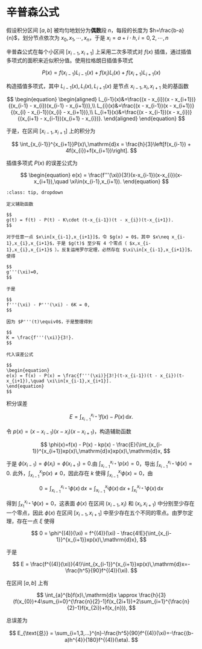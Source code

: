 # 辛普森公式

假设积分区间 $[a,b]$ 被均匀地划分为**偶数**段 $n$，每段的长度为 $h=\frac{b-a}{n}$，划分节点依次为 $x_{0}, x_{1}, \cdots, x_{n}$，于是 $x_{i} = a + i\cdot h,\, i=0,2,\cdots,n$

辛普森公式在每个小区间 $[x_{i-1}, x_{i+1}]$ 上采用二次多项式对 $f(x)$ 插值，通过插值多项式的面积来近似积分值。使用拉格朗日插值多项式

$$
P(x) = f(x_{i-1})L_{i-1}(x) + f(x_{i})L_{i}(x) + f(x_{i+1})L_{i+1}(x)
$$

构造插值多项式，其中 $L_{i-1}(x), L_{i}(x), L_{i+1}(x)$ 是节点 $x_{i-1}, x_{i}, x_{i+1}$ 处的基函数

$$
\begin{equation}
\begin{aligned}
L_{i-1}(x)&=\frac{(x - x_{i})(x - x_{i+1})}{(x_{i-1} - x_{i})(x_{i-1} - x_{i+1})},\\
L_{i}(x)&=\frac{(x - x_{i-1})(x - x_{i+1})}{(x_{i} - x_{i-1})(x_{i} - x_{i+1})},\\
L_{i+1}(x)&=\frac{(x - x_{i-1})(x - x_{i})}{(x_{i+1} - x_{i-1})(x_{i+1} - x_{i})}.
\end{aligned}
\end{equation}
$$

于是，在区间 $[x_{i-1}, x_{i+1}]$ 上的积分为

$$
\int_{x_{i-1}}^{x_{i+1}}P(x)\,\mathrm{d}x = \frac{h}{3}\left[f(x_{i-1}) + 4f(x_{i})+f(x_{i+1})\right].
$$

插值多项式 $P(x)$ 的误差公式为

$$
\begin{equation}
e(x) = \frac{f'''(\xi)}{3!}(x-x_{i-1})(x-x_{i})(x-x_{i+1}),\quad \xi\in(x_{i-1},x_{i+1}).
\end{equation}
$$

```{admonition} 证明
:class: tip, dropdown

定义辅助函数

$$
g(t) = f(t) - P(t) - K\cdot (t-x_{i-1})(t - x_{i})(t-x_{i+1}).
$$

对于任意一点 $x\in[x_{i-1},x_{i+1}]$，令 $g(x) = 0$，其中 $x\neq x_{i-1},x_{i},x_{i+1}$，于是 $g(t)$ 至少有 4 个零点（ $x,x_{i-1},x_{i},x_{i+1}$ ）。反复运用罗尔定理，必然存在 $\xi\in[x_{i-1},x_{i+1}]$，使得

$$
g'''(\xi)=0,
$$

于是

$$
f'''(\xi) - P'''(\xi) - 6K = 0,
$$

因为 $P'''(t)\equiv0$，于是整理得到

$$
K = \frac{f'''(\xi)}{3!}.
$$

代入误差公式

$$
\begin{equation}
e(x) = f(x) - P(x) = \frac{f'''(\xi)}{3!}(t-x_{i-1})(t - x_{i})(t-x_{i+1}),\quad \xi\in[x_{i-1},x_{i+1}].
\end{equation}
$$

```

积分误差

$$
E = \int_{x_{i-1}}^{x_{i+1}}f(x) - P(x)\, \mathrm{d}x.
$$

令 $p(x) = (x-x_{i-1})(x-x_{i})(x-x_{i+1})$，构造辅助函数

$$
\phi(x)=f(x) - P(x) - kp(x) - \frac{E}{\int_{x_{i-1}}^{x_{i+1}}xp(x)\,\mathrm{d}x}xp(x)\,\mathrm{d}x,
$$

于是 $\phi(x_{i-1})=\phi(x_{i})=\phi(x_{i+1})=0$.由 $\int_{x_{i-1}}^{x_{i+1}}p(x)=0$，导出 $\int_{x_{i-1}}^{x_{i+1}}\phi(x)=0$. 此外，$\int_{x_{i-1}}^{x_{i}}p(x)\neq0$，因此存在 $k$ 使得 $\int_{x_{i-1}}^{x_{i}}\phi(x)=0$，由

$$
0=\int_{x_{i-1}}^{x_{i+1}}\phi(x)\,\mathrm{d}x=\int_{x_{i-1}}^{x_{i}}\phi(x)\,\mathrm{d}x + \int_{x_{i}}^{x_{i+1}}\phi(x)\,\mathrm{d}x
$$

得到 $\int_{x_{1}}^{x_{i+1}}\phi(x)=0$，这表面 $\phi(x)$ 在区间 $(x_{i-1}, x_{i})$ 和 $(x_{i},x_{i+1})$ 中分别至少存在一个零点，因此 $\phi(x)$ 在区间 $[x_{i-1},x_{i+1}]$ 中至少存在五个不同的零点。由罗尔定理，存在一点 $\xi$ 使得

$$
0 = \phi^{(4)}(\xi) = f^{(4)}(\xi) - \frac{4!E}{\int_{x_{i-1}}^{x_{i+1}}xp(x)\,\mathrm{d}x},
$$

于是

$$
E = \frac{f^{(4)}(\xi)}{4!}\int_{x_{i-1}}^{x_{i+1}}xp(x)\,\mathrm{d}x=-\frac{h^5}{90}f^{(4)}(\xi).
$$

在区间 $[a,b]$ 上有

$$
\int_{a}^{b}f(x)\,\mathrm{d}x \approx \frac{h}{3}(f(x_{0})+4\sum_{i=0}^{\frac{n}{2}-1}f(x_{2i+1})+2\sum_{i=1}^{\frac{n}{2}-1}f(x_{2i})+f(x_{n})),
$$

总误差为

$$
E_{\text{总}} = \sum_{i=1,3,...}^{n}-\frac{h^5}{90}f^{(4)}(\xi)=-\frac{(b-a)h^{4}}{180}f^{(4)}(\eta).
$$